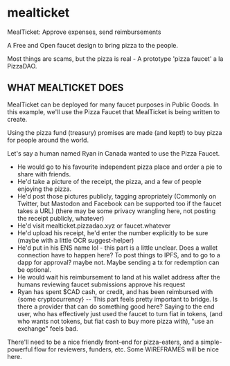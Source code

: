# mealticket

MealTicket: Approve expenses, send reimbursements

A Free and Open faucet design to bring pizza to the people.

Most things are scams, but the pizza is real - A prototype 'pizza faucet' a la PizzaDAO.

WHAT MEALTICKET DOES
--------------------

MealTicket can be deployed for many faucet purposes in Public Goods. In this example, we'll use the Pizza Faucet that MealTicket is being written to create.

Using the pizza fund (treasury) promises are made (and kept!) to buy pizza for people around the world.

Let's say a human named Ryan in Canada wanted to use the Pizza Faucet.
- He would go to his favourite independent pizza place and order a pie to share with friends.
- He'd take a picture of the receipt, the pizza, and a few of people enjoying the pizza.
- He'd post those pictures publicly, tagging apropriately (Commonly on Twitter, but Mastodon and Facebook can be supported too if the faucet takes a URL) (there may be some privacy wrangling here, not posting the receipt publicly, whatever)
- He'd visit mealticket.pizzadao.xyz or faucet.whatever
- He'd upload his receipt, he'd enter the number explicitly to be sure (maybe with a little OCR suggest-helper)
- He'd put in his ENS name lol - this part is a little unclear. Does a wallet connection have to happen here? To post things to IPFS, and to go to a dapp for approval? maybe not. Maybe sending a tx for redemption can be optional.
- He would wait his reimbursement to land at his wallet address after the humans reviewing faucet submissions approve his request
- Ryan has spent $CAD cash, or credit, and has been reimbursed with {some cryptocurrency}  -- This part feels pretty important to bridge. Is there a provider that can do something good here? Saying to the end user, who has effectively just used the faucet to turn fiat in tokens, (and who wants not tokens, but fiat cash to buy more pizza with), "use an exchange" feels bad.

There'll need to be a nice friendly front-end for pizza-eaters, and a simple-powerful flow for reviewers, funders, etc.
Some WIREFRAMES will be nice here.


